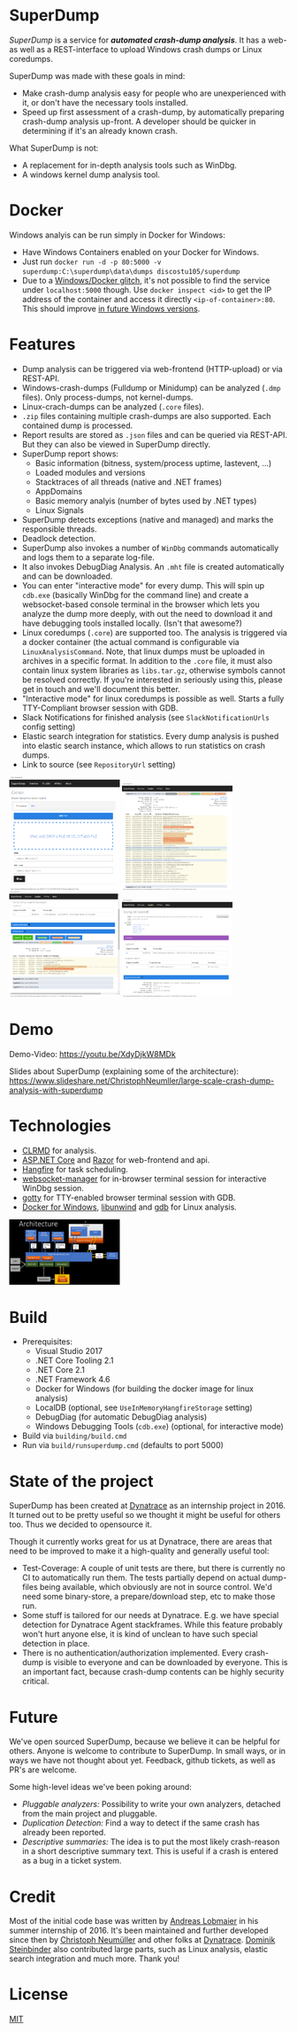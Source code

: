 SuperDump
=========

*SuperDump* is a service for **_automated crash-dump analysis_**. It has a web- as well as a REST-interface to upload Windows crash dumps or Linux coredumps.

SuperDump was made with these goals in mind: 

 * Make crash-dump analysis easy for people who are unexperienced with it, or don't have the necessary tools installed.
 * Speed up first assessment of a crash-dump, by automatically preparing crash-dump analysis up-front. A developer should be quicker in determining if it's an already known crash.

What SuperDump is not: 

  * A replacement for in-depth analysis tools such as WinDbg.
  * A windows kernel dump analysis tool.

Docker
=============
Windows analyis can be run simply in Docker for Windows:
 * Have Windows Containers enabled on your Docker for Windows.
 * Just run `docker run -d -p 80:5000 -v superdump:C:\superdump\data\dumps discostu105/superdump`
 * Due to a [Windows/Docker glitch][winglitch], it's not possible to find the service under `localhost:5000` though. Use `docker inspect <id>` to get the IP address of the container and access it directly `<ip-of-container>:80`. This should improve [in future Windows versions][winfuture].

[winglitch]: https://github.com/docker/for-win/issues/221
[winfuture]: https://twitter.com/stefscherer/status/906463103503695872

Features
========
 * Dump analysis can be triggered via web-frontend (HTTP-upload) or via REST-API.
 * Windows-crash-dumps (Fulldump or Minidump) can be analyzed (`.dmp` files). Only process-dumps, not kernel-dumps.
 * Linux-crach-dumps can be analyzed (`.core` files).
 * `.zip` files containing multiple crash-dumps are also supported. Each contained dump is processed.
 * Report results are stored as `.json` files and can be queried via REST-API. But they can also be viewed in SuperDump directly.
 * SuperDump report shows: 
   * Basic information (bitness, system/process uptime, lastevent, ...)
   * Loaded modules and versions
   * Stacktraces of all threads (native and .NET frames)
   * AppDomains
   * Basic memory analyis (number of bytes used by .NET types)
   * Linux Signals
 * SuperDump detects exceptions (native and managed) and marks the responsible threads.
 * Deadlock detection.
 * SuperDump also invokes a number of `WinDbg` commands automatically and logs them to a separate log-file.
 * It also invokes DebugDiag Analysis. An `.mht` file is created automatically and can be downloaded.
 * You can enter "interactive mode" for every dump. This will spin up `cdb.exe` (basically WinDbg for the command line) and create a websocket-based console terminal in the browser which lets you analyze the dump more deeply, with out the need to download it and have debugging tools installed locally. (Isn't that awesome?)
 * Linux coredumps (`.core`) are supported too. The analysis is triggered via a docker container (the actual command is configurable via  `LinuxAnalysisCommand`. Note, that linux dumps must be uploaded in archives in a specific format. In addition to the `.core` file, it must also contain linux system libraries as `libs.tar.gz`, otherwise symbols cannot be resolved correctly. If you're interested in seriously using this, please get in touch and we'll document this better. 
 * "Interactive mode" for linux coredumps is possible as well. Starts a fully TTY-Compliant browser session with GDB.
 * Slack Notifications for finished analysis (see `SlackNotificationUrls` config setting)
 * Elastic search integration for statistics. Every dump analysis is pushed into elastic search instance, which allows to run statistics on crash dumps.
 * Link to source (see `RepositoryUrl` setting)
 
 
<a href="doc/img/mainpage.png"><img src="doc/img/mainpage.png" title="main page" width="200"/></a>
<a href="doc/img/managednativestacktrace.png"><img src="doc/img/managednativestacktrace.png" title="native managed"  width="200"/></a>
<a href="doc/img/nativeexception.png"><img src="doc/img/nativeexception.png" title="native exception" width="200"/></a>
<a href="doc/img/managedexception.png"><img src="doc/img/managedexception.png" title="managed exception" width="200"/></a>

Demo
============
Demo-Video: https://youtu.be/XdyDjkW8MDk

Slides about SuperDump (explaining some of the architecture): https://www.slideshare.net/ChristophNeumller/large-scale-crash-dump-analysis-with-superdump

Technologies
============
 * [CLRMD] for analysis.
 * [ASP.NET Core] and [Razor] for web-frontend and api.
 * [Hangfire] for task scheduling.
 * [websocket-manager] for in-browser terminal session for interactive WinDbg session.
 * [gotty] for TTY-enabled browser terminal session with GDB.
 * [Docker for Windows], [libunwind] and [gdb] for Linux analysis.
 
 
 [CLRMD]: https://github.com/Microsoft/clrmd
 [ASP.NET Core]: https://github.com/aspnet/Home
 [Razor]: https://github.com/aspnet/Razor
 [Hangfire]: https://github.com/HangfireIO/Hangfire
 [websocket-manager]: https://github.com/radu-matei/websocket-manager
 [Docker for Windows]: https://docs.docker.com/docker-for-windows/
 [gdb]: https://www.gnu.org/software/gdb/
 [libunwind]: http://www.nongnu.org/libunwind/
 [gotty]: https://github.com/yudai/gotty
 
 <a href="doc/img/superdump-architecture.png"><img src="doc/img/superdump-architecture.png" title="managed exception" width="200"/></a>

Build
=====

 * Prerequisites:
   * Visual Studio 2017
   * .NET Core Tooling 2.1
   * .NET Core 2.1
   * .NET Framework 4.6
   * Docker for Windows (for building the docker image for linux analysis)
   * LocalDB (optional, see `UseInMemoryHangfireStorage` setting)
   * DebugDiag (for automatic DebugDiag analysis)
   * Windows Debugging Tools (`cdb.exe`) (optional, for interactive mode)
 * Build via `building/build.cmd`
 * Run via `build/runsuperdump.cmd` (defaults to port 5000)

State of the project
====================
SuperDump has been created at [Dynatrace] as an internship project in 2016. It turned out to be pretty useful so we thought it might be useful for others too. Thus we decided to opensource it.

Though it currently works great for us at Dynatrace, there are areas that need to be improved to make it a high-quality and generally useful tool:

 * Test-Coverage: A couple of unit tests are there, but there is currently no CI to automatically run them. The tests partially depend on actual dump-files being available, which obviously are not in source control. We'd need some binary-store, a prepare/download step, etc to make those run.
 * Some stuff is tailored for our needs at Dynatrace. E.g. we have special detection for Dynatrace Agent stackframes. While this feature probably won't hurt anyone else, it is kind of unclean to have such special detection in place.
 * There is no authentication/authorization implemented. Every crash-dump is visible to everyone and can be downloaded by everyone. This is an important fact, because crash-dump contents can be highly security critical.

Future
======
We've open sourced SuperDump, because we believe it can be helpful for others. Anyone is welcome to contribute to SuperDump. In small ways, or in ways we have not thought about yet. Feedback, github tickets, as well as PR's are welcome.

Some high-level ideas we've been poking around: 

 * _Pluggable analyzers:_ Possibility to write your own analyzers, detached from the main project and pluggable.
 * _Duplication Detection:_ Find a way to detect if the same crash has already been reported.
 * _Descriptive summaries:_ The idea is to put the most likely crash-reason in a short descriptive summary text. This is useful if a crash is entered as a bug in a ticket system.

Credit
======
Most of the initial code base was written by [Andreas Lobmaier] in his summer internship of 2016. It's been maintained and further developed since then by [Christoph Neumüller] and other folks at [Dynatrace]. [Dominik Steinbinder] also contributed large parts, such as Linux analysis, elastic search integration and much more. Thank you!

[Andreas Lobmaier]: https://github.com/alobmaier
[Christoph Neumüller]: https://github.com/discostu105
[Dominik Steinbinder]: https://github.com/dotstone
[Dynatrace]: https://www.dynatrace.com

License
=======
[MIT]

[MIT]: https://github.com/Dynatrace/superdump/blob/master/LICENSE
